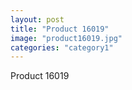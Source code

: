 ```yaml
---
layout: post
title: "Product 16019"
image: "product16019.jpg"
categories: "category1"
---
```

Product 16019
